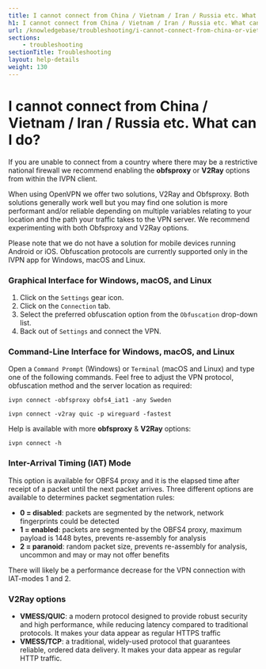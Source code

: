 ```yaml
---
title: I cannot connect from China / Vietnam / Iran / Russia etc. What can I do? - IVPN Help
h1: I cannot connect from China / Vietnam / Iran / Russia etc. What can I do?
url: /knowledgebase/troubleshooting/i-cannot-connect-from-china-or-vietnam-or-iran-or-russia-etc-what-can-i-do/
sections:
    - troubleshooting
sectionTitle: Troubleshooting
layout: help-details
weight: 130
---
```

# I cannot connect from China / Vietnam / Iran / Russia etc. What can I do?

If you are unable to connect from a country where there may be a restrictive national firewall we recommend enabling the **obfsproxy** or **V2Ray** options from within the IVPN client.

When using OpenVPN we offer two solutions, V2Ray and Obfsproxy. Both solutions generally work well but you may find one solution is more performant and/or reliable depending on multiple variables relating to your location and the path your traffic takes to the VPN server. We recommend experimenting with both Obfsproxy and V2Ray options.

<div markdown="1" class="notice notice--info">
Please note that we do not have a solution for mobile devices running Android or iOS. Obfuscation protocols are currently supported only in the IVPN app for Windows, macOS and Linux.
</div>

### Graphical Interface for Windows, macOS, and Linux

1. Click on the `Settings` gear icon.
2. Click on the `Connection` tab.
3. Select the preferred obfuscation option from the `Obfuscation` drop-down list.
4. Back out of `Settings` and connect the VPN.

### Command-Line Interface for Windows, macOS, and Linux

Open a `Command Prompt` (Windows) or `Terminal` (macOS and Linux) and type one of the following commands.  Feel free to adjust the VPN protocol, obfuscation method and the server location as required:

```
ivpn connect -obfsproxy obfs4_iat1 -any Sweden
```
```
ivpn connect -v2ray quic -p wireguard -fastest
```

Help is available with more **obfsproxy** & **V2Ray** options:

```
ivpn connect -h
```

### Inter-Arrival Timing (IAT) Mode

This option is available for OBFS4 proxy and it is the elapsed time after receipt of a packet until the next packet arrives.  Three different options are available to determines packet segmentation rules:
- **0 = disabled**: packets are segmented by the network, network fingerprints could be detected
- **1 = enabled**: packets are segmented by the OBFS4 proxy, maximum payload is 1448 bytes, prevents re-assembly for analysis
- **2 = paranoid**: random packet size, prevents re-assembly for analysis, uncommon and may or may not offer benefits

There will likely be a performance decrease for the VPN connection with IAT-modes 1 and 2.

### V2Ray options

- **VMESS/QUIC**: a modern protocol designed to provide robust security and high performance, while reducing latency compared to traditional protocols. It makes your data appear as regular HTTPS traffic
- **VMESS/TCP**: a traditional, widely-used protocol that guarantees reliable, ordered data delivery. It makes your data appear as regular HTTP traffic.